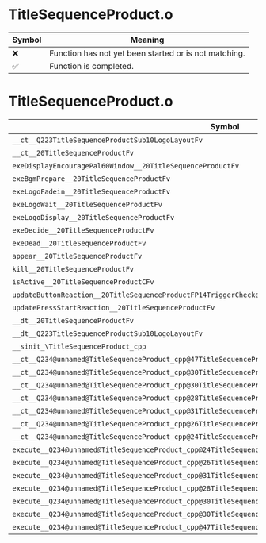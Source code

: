 # TitleSequenceProduct.o
| Symbol | Meaning 
| ------------- | ------------- 
| :x: | Function has not yet been started or is not matching. 
| :white_check_mark: | Function is completed. 


# TitleSequenceProduct.o
| Symbol | Decompiled? |
| ------------- | ------------- |
| `__ct__Q223TitleSequenceProductSub10LogoLayoutFv` | :x: |
| `__ct__20TitleSequenceProductFv` | :x: |
| `exeDisplayEncouragePal60Window__20TitleSequenceProductFv` | :x: |
| `exeBgmPrepare__20TitleSequenceProductFv` | :x: |
| `exeLogoFadein__20TitleSequenceProductFv` | :x: |
| `exeLogoWait__20TitleSequenceProductFv` | :x: |
| `exeLogoDisplay__20TitleSequenceProductFv` | :x: |
| `exeDecide__20TitleSequenceProductFv` | :x: |
| `exeDead__20TitleSequenceProductFv` | :x: |
| `appear__20TitleSequenceProductFv` | :x: |
| `kill__20TitleSequenceProductFv` | :x: |
| `isActive__20TitleSequenceProductCFv` | :x: |
| `updateButtonReaction__20TitleSequenceProductFP14TriggerCheckerPCc` | :x: |
| `updatePressStartReaction__20TitleSequenceProductFv` | :x: |
| `__dt__20TitleSequenceProductFv` | :x: |
| `__dt__Q223TitleSequenceProductSub10LogoLayoutFv` | :x: |
| `__sinit_\TitleSequenceProduct_cpp` | :x: |
| `__ct__Q234@unnamed@TitleSequenceProduct_cpp@47TitleSequenceProductDisplayEncouragePal60WindowFv` | :x: |
| `__ct__Q234@unnamed@TitleSequenceProduct_cpp@30TitleSequenceProductBgmPrepareFv` | :x: |
| `__ct__Q234@unnamed@TitleSequenceProduct_cpp@30TitleSequenceProductLogoFadeinFv` | :x: |
| `__ct__Q234@unnamed@TitleSequenceProduct_cpp@28TitleSequenceProductLogoWaitFv` | :x: |
| `__ct__Q234@unnamed@TitleSequenceProduct_cpp@31TitleSequenceProductLogoDisplayFv` | :x: |
| `__ct__Q234@unnamed@TitleSequenceProduct_cpp@26TitleSequenceProductDecideFv` | :x: |
| `__ct__Q234@unnamed@TitleSequenceProduct_cpp@24TitleSequenceProductDeadFv` | :x: |
| `execute__Q234@unnamed@TitleSequenceProduct_cpp@24TitleSequenceProductDeadCFP5Spine` | :x: |
| `execute__Q234@unnamed@TitleSequenceProduct_cpp@26TitleSequenceProductDecideCFP5Spine` | :x: |
| `execute__Q234@unnamed@TitleSequenceProduct_cpp@31TitleSequenceProductLogoDisplayCFP5Spine` | :x: |
| `execute__Q234@unnamed@TitleSequenceProduct_cpp@28TitleSequenceProductLogoWaitCFP5Spine` | :x: |
| `execute__Q234@unnamed@TitleSequenceProduct_cpp@30TitleSequenceProductLogoFadeinCFP5Spine` | :x: |
| `execute__Q234@unnamed@TitleSequenceProduct_cpp@30TitleSequenceProductBgmPrepareCFP5Spine` | :x: |
| `execute__Q234@unnamed@TitleSequenceProduct_cpp@47TitleSequenceProductDisplayEncouragePal60WindowCFP5Spine` | :x: |
